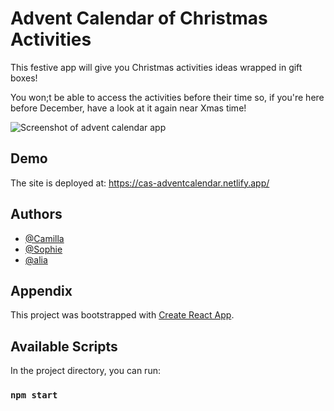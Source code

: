 # Advent Calendar of Christmas Activities

This festive app will give you Christmas activities ideas wrapped in gift boxes!

You won;t be able to access the activities before their time so, if you're here before December, have a look at it again near Xmas time!

<img src="App_screenshot.png" alt="Screenshot of advent calendar app">

## Demo

The site is deployed at: https://cas-adventcalendar.netlify.app/

## Authors

- [@Camilla](https://github.com/sea-breezy)
- [@Sophie](https://github.com/sea-breezy)
- [@alia](https://github.com/aliafarhana88)

## Appendix

This project was bootstrapped with [Create React App](https://github.com/facebook/create-react-app).

## Available Scripts

In the project directory, you can run:

### `npm start`
